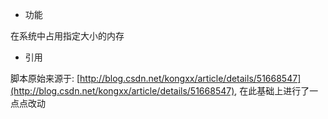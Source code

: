 * 功能

在系统中占用指定大小的内存

* 引用

脚本原始来源于: [http://blog.csdn.net/kongxx/article/details/51668547](http://blog.csdn.net/kongxx/article/details/51668547), 在此基础上进行了一点点改动

